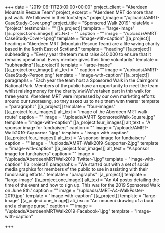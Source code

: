 +++
date = "2019-06-11T23:00:00+00:00"
project_client = "Aberdeen Mountain Rescue Team"
project_excerpt = "Aberdeen MRT do more than just walk. We followed in their footsteps."
project_image = "/uploads/AMRT-CaseStudy-Cover.png"
project_title = "Sponsored Walk 2019"
relateMe = "project"
testimonial = ""
[[a_project]]
template = "large-image"
[[a_project.one_image]]
alt_text = ""
caption = ""
image = "/uploads/AMRT-CaseStudy-Cover-1.png"
template = "image-with-caption"
[[a_project]]
heading = "Aberdeen MRT (Mountain Rescue Team) are a life saving charity based in the North East of Scotland."
template = "heading"
[[a_project]]
subheading = "Every year the team must raise £40,000 to ensure that it remains operational. Every member gives their time voluntarily."
template = "subheading"
[[a_project]]
template = "large-image"
[[a_project.one_image]]
alt_text = ""
caption = ""
image = "/uploads/AMRT-CaseStudy-Person.png"
template = "image-with-caption"
[[a_project]]
paragraphs = "Each year the team host a Sponsored Walk in the Cairngorm National Park. Members of the public have an opportunity to meet the team whilst raising money for the charity.\n\nWe've taken part in this walk for three years. Aberdeen MRT were impressed by our own marketing efforts around our fundraising, so they asked us to help them with theirs!"
template = "paragraphs"
[[a_project]]
template = "four-images"
[[a_project.four_images]]
alt_text = "image of the Aberdeen MRT walk route"
caption = ""
image = "/uploads/AMRT-SponsoredWalk-Square.jpg"
template = "image-with-caption"
[[a_project.four_images]]
alt_text = "A sponsor image for fundraisers"
caption = ""
image = "/uploads/AMRT-Walk2019-Supporter-1.jpg"
template = "image-with-caption"
[[a_project.four_images]]
alt_text = "A sponsor image for fundraisers"
caption = ""
image = "/uploads/AMRT-Walk2019-Supporter-2.jpg"
template = "image-with-caption"
[[a_project.four_images]]
alt_text = "A sponsor image for fundraisers"
caption = ""
image = "/uploads/AberdeenMRTWalk2019-Twitter-1.jpg"
template = "image-with-caption"
[[a_project]]
paragraphs = "We started out with a set of social media graphics for members of the public to use in assisting with their fundraising efforts."
template = "paragraphs"
[[a_project]]
template = "large-image"
[[a_project.one_image]]
alt_text = "An A4 poster detailing the time of the event and how to sign up. This was for the 2019 Sponsored Walk on June 8th."
caption = ""
image = "/uploads/AMRT-A4-WalkPoster-2019.jpg"
template = "image-with-caption"
[[a_project]]
template = "large-image"
[[a_project.one_image]]
alt_text = "An innocent drawing of a boot and a change purse."
caption = ""
image = "/uploads/AberdeenMRTWalk2019-Facebook-1.jpg"
template = "image-with-caption"

+++
